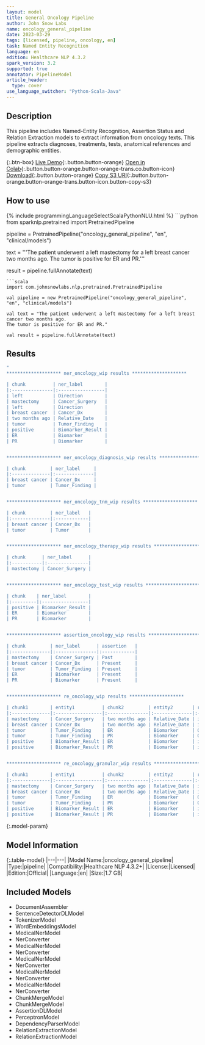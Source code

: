 ```yaml
---
layout: model
title: General Oncology Pipeline
author: John Snow Labs
name: oncology_general_pipeline
date: 2023-03-29
tags: [licensed, pipeline, oncology, en]
task: Named Entity Recognition
language: en
edition: Healthcare NLP 4.3.2
spark_version: 3.2
supported: true
annotator: PipelineModel
article_header:
  type: cover
use_language_switcher: "Python-Scala-Java"
---
```


## Description

This pipeline includes Named-Entity Recognition, Assertion Status and Relation Extraction models to extract information from oncology texts. This pipeline extracts diagnoses, treatments, tests, anatomical references and demographic entities.

{:.btn-box}
[Live Demo](https://demo.johnsnowlabs.com/healthcare/ONCOLOGY/){:.button.button-orange}
[Open in Colab](https://colab.research.google.com/github/JohnSnowLabs/spark-nlp-workshop/blob/master/tutorials/Certification_Trainings/Healthcare/27.Oncology_Model.ipynb){:.button.button-orange.button-orange-trans.co.button-icon}
[Download](https://s3.amazonaws.com/auxdata.johnsnowlabs.com/clinical/models/oncology_general_pipeline_en_4.3.2_3.2_1680110018146.zip){:.button.button-orange}
[Copy S3 URI](s3://auxdata.johnsnowlabs.com/clinical/models/oncology_general_pipeline_en_4.3.2_3.2_1680110018146.zip){:.button.button-orange.button-orange-trans.button-icon.button-copy-s3}

## How to use



<div class="tabs-box" markdown="1">
{% include programmingLanguageSelectScalaPythonNLU.html %}
```python
from sparknlp.pretrained import PretrainedPipeline

pipeline = PretrainedPipeline("oncology_general_pipeline", "en", "clinical/models")

text = '''The patient underwent a left mastectomy for a left breast cancer two months ago.
The tumor is positive for ER and PR.'''

result = pipeline.fullAnnotate(text)
```
```scala
import com.johnsnowlabs.nlp.pretrained.PretrainedPipeline

val pipeline = new PretrainedPipeline("oncology_general_pipeline", "en", "clinical/models")

val text = "The patient underwent a left mastectomy for a left breast cancer two months ago.
The tumor is positive for ER and PR."

val result = pipeline.fullAnnotate(text)
```
</div>

## Results

```bash
"
******************** ner_oncology_wip results ********************

| chunk          | ner_label        |
|:---------------|:-----------------|
| left           | Direction        |
| mastectomy     | Cancer_Surgery   |
| left           | Direction        |
| breast cancer  | Cancer_Dx        |
| two months ago | Relative_Date    |
| tumor          | Tumor_Finding    |
| positive       | Biomarker_Result |
| ER             | Biomarker        |
| PR             | Biomarker        |


******************** ner_oncology_diagnosis_wip results ********************

| chunk         | ner_label     |
|:--------------|:--------------|
| breast cancer | Cancer_Dx     |
| tumor         | Tumor_Finding |


******************** ner_oncology_tnm_wip results ********************

| chunk         | ner_label   |
|:--------------|:------------|
| breast cancer | Cancer_Dx   |
| tumor         | Tumor       |


******************** ner_oncology_therapy_wip results ********************

| chunk      | ner_label      |
|:-----------|:---------------|
| mastectomy | Cancer_Surgery |


******************** ner_oncology_test_wip results ********************

| chunk    | ner_label        |
|:---------|:-----------------|
| positive | Biomarker_Result |
| ER       | Biomarker        |
| PR       | Biomarker        |


******************** assertion_oncology_wip results ********************

| chunk         | ner_label      | assertion   |
|:--------------|:---------------|:------------|
| mastectomy    | Cancer_Surgery | Past        |
| breast cancer | Cancer_Dx      | Present     |
| tumor         | Tumor_Finding  | Present     |
| ER            | Biomarker      | Present     |
| PR            | Biomarker      | Present     |


******************** re_oncology_wip results ********************

| chunk1        | entity1          | chunk2         | entity2       | relation      |
|:--------------|:-----------------|:---------------|:--------------|:--------------|
| mastectomy    | Cancer_Surgery   | two months ago | Relative_Date | is_related_to |
| breast cancer | Cancer_Dx        | two months ago | Relative_Date | is_related_to |
| tumor         | Tumor_Finding    | ER             | Biomarker     | O             |
| tumor         | Tumor_Finding    | PR             | Biomarker     | O             |
| positive      | Biomarker_Result | ER             | Biomarker     | is_related_to |
| positive      | Biomarker_Result | PR             | Biomarker     | is_related_to |


******************** re_oncology_granular_wip results ********************

| chunk1        | entity1          | chunk2         | entity2       | relation      |
|:--------------|:-----------------|:---------------|:--------------|:--------------|
| mastectomy    | Cancer_Surgery   | two months ago | Relative_Date | is_date_of    |
| breast cancer | Cancer_Dx        | two months ago | Relative_Date | is_date_of    |
| tumor         | Tumor_Finding    | ER             | Biomarker     | O             |
| tumor         | Tumor_Finding    | PR             | Biomarker     | O             |
| positive      | Biomarker_Result | ER             | Biomarker     | is_finding_of |
| positive      | Biomarker_Result | PR             | Biomarker     | is_finding_of |


```

{:.model-param}
## Model Information

{:.table-model}
|---|---|
|Model Name:|oncology_general_pipeline|
|Type:|pipeline|
|Compatibility:|Healthcare NLP 4.3.2+|
|License:|Licensed|
|Edition:|Official|
|Language:|en|
|Size:|1.7 GB|

## Included Models

- DocumentAssembler
- SentenceDetectorDLModel
- TokenizerModel
- WordEmbeddingsModel
- MedicalNerModel
- NerConverter
- MedicalNerModel
- NerConverter
- MedicalNerModel
- NerConverter
- MedicalNerModel
- NerConverter
- MedicalNerModel
- NerConverter
- ChunkMergeModel
- ChunkMergeModel
- AssertionDLModel
- PerceptronModel
- DependencyParserModel
- RelationExtractionModel
- RelationExtractionModel